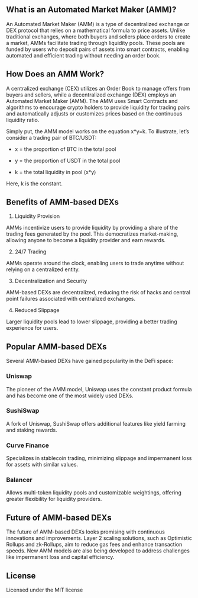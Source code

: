 ## What is an Automated Market Maker (AMM)?
An Automated Market Maker (AMM) is a type of decentralized exchange or DEX protocol that relies on a mathematical formula to price assets. Unlike traditional exchanges, where both buyers and sellers place orders to create a market, AMMs facilitate trading through liquidity pools. These pools are funded by users who deposit pairs of assets into smart contracts, enabling automated and efficient trading without needing an order book.

## How Does an AMM Work?
A centralized exchange (CEX) utilizes an Order Book to manage offers from buyers and sellers, while a decentralized exchange (DEX) employs an Automated Market Maker (AMM). The AMM uses Smart Contracts and algorithms to encourage crypto holders to provide liquidity for trading pairs and automatically adjusts or customizes prices based on the continuous liquidity ratio.

Simply put, the AMM model works on the equation x*y=k. To illustrate, let’s consider a trading pair of BTC/USDT:

- x = the proportion of BTC in the total pool

- y = the proportion of USDT in the total pool

- k = the total liquidity in pool (x*y)

Here, k is the constant.

## Benefits of AMM-based DEXs

1. Liquidity Provision

AMMs incentivize users to provide liquidity by providing a share of the trading fees generated by the pool. This democratizes market-making, allowing anyone to become a liquidity provider and earn rewards.

2. 24/7 Trading

AMMs operate around the clock, enabling users to trade anytime without relying on a centralized entity.

3. Decentralization and Security

AMM-based DEXs are decentralized, reducing the risk of hacks and central point failures associated with centralized exchanges.

4. Reduced Slippage

Larger liquidity pools lead to lower slippage, providing a better trading experience for users.

## Popular AMM-based DEXs
Several AMM-based DEXs have gained popularity in the DeFi space:

### Uniswap

The pioneer of the AMM model, Uniswap uses the constant product formula and has become one of the most widely used DEXs.

### SushiSwap

A fork of Uniswap, SushiSwap offers additional features like yield farming and staking rewards.

### Curve Finance

Specializes in stablecoin trading, minimizing slippage and impermanent loss for assets with similar values.

### Balancer

Allows multi-token liquidity pools and customizable weightings, offering greater flexibility for liquidity providers.

## Future of AMM-based DEXs
The future of AMM-based DEXs looks promising with continuous innovations and improvements. Layer 2 scaling solutions, such as Optimistic Rollups and zk-Rollups, aim to reduce gas fees and enhance transaction speeds. New AMM models are also being developed to address challenges like impermanent loss and capital efficiency.

## License

Licensed under the MIT license
